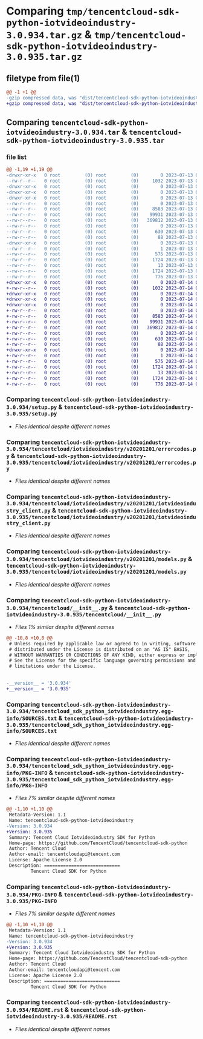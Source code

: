 # Comparing `tmp/tencentcloud-sdk-python-iotvideoindustry-3.0.934.tar.gz` & `tmp/tencentcloud-sdk-python-iotvideoindustry-3.0.935.tar.gz`

## filetype from file(1)

```diff
@@ -1 +1 @@
-gzip compressed data, was "dist/tencentcloud-sdk-python-iotvideoindustry-3.0.934.tar", last modified: Thu Jul 13 00:24:50 2023, max compression
+gzip compressed data, was "dist/tencentcloud-sdk-python-iotvideoindustry-3.0.935.tar", last modified: Fri Jul 14 00:32:58 2023, max compression
```

## Comparing `tencentcloud-sdk-python-iotvideoindustry-3.0.934.tar` & `tencentcloud-sdk-python-iotvideoindustry-3.0.935.tar`

### file list

```diff
@@ -1,19 +1,19 @@
-drwxr-xr-x   0 root         (0) root         (0)        0 2023-07-13 00:24:50.000000 tencentcloud-sdk-python-iotvideoindustry-3.0.934/
--rw-r--r--   0 root         (0) root         (0)     1032 2023-07-13 00:24:50.000000 tencentcloud-sdk-python-iotvideoindustry-3.0.934/setup.py
-drwxr-xr-x   0 root         (0) root         (0)        0 2023-07-13 00:24:50.000000 tencentcloud-sdk-python-iotvideoindustry-3.0.934/tencentcloud/
-drwxr-xr-x   0 root         (0) root         (0)        0 2023-07-13 00:24:50.000000 tencentcloud-sdk-python-iotvideoindustry-3.0.934/tencentcloud/iotvideoindustry/
-drwxr-xr-x   0 root         (0) root         (0)        0 2023-07-13 00:24:50.000000 tencentcloud-sdk-python-iotvideoindustry-3.0.934/tencentcloud/iotvideoindustry/v20201201/
--rw-r--r--   0 root         (0) root         (0)        0 2023-07-13 00:24:50.000000 tencentcloud-sdk-python-iotvideoindustry-3.0.934/tencentcloud/iotvideoindustry/v20201201/__init__.py
--rw-r--r--   0 root         (0) root         (0)     8583 2023-07-13 00:24:50.000000 tencentcloud-sdk-python-iotvideoindustry-3.0.934/tencentcloud/iotvideoindustry/v20201201/errorcodes.py
--rw-r--r--   0 root         (0) root         (0)    99931 2023-07-13 00:24:50.000000 tencentcloud-sdk-python-iotvideoindustry-3.0.934/tencentcloud/iotvideoindustry/v20201201/iotvideoindustry_client.py
--rw-r--r--   0 root         (0) root         (0)   369812 2023-07-13 00:24:50.000000 tencentcloud-sdk-python-iotvideoindustry-3.0.934/tencentcloud/iotvideoindustry/v20201201/models.py
--rw-r--r--   0 root         (0) root         (0)        0 2023-07-13 00:24:50.000000 tencentcloud-sdk-python-iotvideoindustry-3.0.934/tencentcloud/iotvideoindustry/__init__.py
--rw-r--r--   0 root         (0) root         (0)      630 2023-07-13 00:24:50.000000 tencentcloud-sdk-python-iotvideoindustry-3.0.934/tencentcloud/__init__.py
--rw-r--r--   0 root         (0) root         (0)       88 2023-07-13 00:24:50.000000 tencentcloud-sdk-python-iotvideoindustry-3.0.934/setup.cfg
-drwxr-xr-x   0 root         (0) root         (0)        0 2023-07-13 00:24:50.000000 tencentcloud-sdk-python-iotvideoindustry-3.0.934/tencentcloud_sdk_python_iotvideoindustry.egg-info/
--rw-r--r--   0 root         (0) root         (0)        1 2023-07-13 00:24:50.000000 tencentcloud-sdk-python-iotvideoindustry-3.0.934/tencentcloud_sdk_python_iotvideoindustry.egg-info/dependency_links.txt
--rw-r--r--   0 root         (0) root         (0)      575 2023-07-13 00:24:50.000000 tencentcloud-sdk-python-iotvideoindustry-3.0.934/tencentcloud_sdk_python_iotvideoindustry.egg-info/SOURCES.txt
--rw-r--r--   0 root         (0) root         (0)     1724 2023-07-13 00:24:50.000000 tencentcloud-sdk-python-iotvideoindustry-3.0.934/tencentcloud_sdk_python_iotvideoindustry.egg-info/PKG-INFO
--rw-r--r--   0 root         (0) root         (0)       13 2023-07-13 00:24:50.000000 tencentcloud-sdk-python-iotvideoindustry-3.0.934/tencentcloud_sdk_python_iotvideoindustry.egg-info/top_level.txt
--rw-r--r--   0 root         (0) root         (0)     1724 2023-07-13 00:24:50.000000 tencentcloud-sdk-python-iotvideoindustry-3.0.934/PKG-INFO
--rw-r--r--   0 root         (0) root         (0)      776 2023-07-13 00:24:50.000000 tencentcloud-sdk-python-iotvideoindustry-3.0.934/README.rst
+drwxr-xr-x   0 root         (0) root         (0)        0 2023-07-14 00:32:58.000000 tencentcloud-sdk-python-iotvideoindustry-3.0.935/
+-rw-r--r--   0 root         (0) root         (0)     1032 2023-07-14 00:32:58.000000 tencentcloud-sdk-python-iotvideoindustry-3.0.935/setup.py
+drwxr-xr-x   0 root         (0) root         (0)        0 2023-07-14 00:32:58.000000 tencentcloud-sdk-python-iotvideoindustry-3.0.935/tencentcloud/
+drwxr-xr-x   0 root         (0) root         (0)        0 2023-07-14 00:32:58.000000 tencentcloud-sdk-python-iotvideoindustry-3.0.935/tencentcloud/iotvideoindustry/
+drwxr-xr-x   0 root         (0) root         (0)        0 2023-07-14 00:32:58.000000 tencentcloud-sdk-python-iotvideoindustry-3.0.935/tencentcloud/iotvideoindustry/v20201201/
+-rw-r--r--   0 root         (0) root         (0)        0 2023-07-14 00:32:58.000000 tencentcloud-sdk-python-iotvideoindustry-3.0.935/tencentcloud/iotvideoindustry/v20201201/__init__.py
+-rw-r--r--   0 root         (0) root         (0)     8583 2023-07-14 00:32:58.000000 tencentcloud-sdk-python-iotvideoindustry-3.0.935/tencentcloud/iotvideoindustry/v20201201/errorcodes.py
+-rw-r--r--   0 root         (0) root         (0)    99931 2023-07-14 00:32:58.000000 tencentcloud-sdk-python-iotvideoindustry-3.0.935/tencentcloud/iotvideoindustry/v20201201/iotvideoindustry_client.py
+-rw-r--r--   0 root         (0) root         (0)   369812 2023-07-14 00:32:58.000000 tencentcloud-sdk-python-iotvideoindustry-3.0.935/tencentcloud/iotvideoindustry/v20201201/models.py
+-rw-r--r--   0 root         (0) root         (0)        0 2023-07-14 00:32:58.000000 tencentcloud-sdk-python-iotvideoindustry-3.0.935/tencentcloud/iotvideoindustry/__init__.py
+-rw-r--r--   0 root         (0) root         (0)      630 2023-07-14 00:32:58.000000 tencentcloud-sdk-python-iotvideoindustry-3.0.935/tencentcloud/__init__.py
+-rw-r--r--   0 root         (0) root         (0)       88 2023-07-14 00:32:58.000000 tencentcloud-sdk-python-iotvideoindustry-3.0.935/setup.cfg
+drwxr-xr-x   0 root         (0) root         (0)        0 2023-07-14 00:32:58.000000 tencentcloud-sdk-python-iotvideoindustry-3.0.935/tencentcloud_sdk_python_iotvideoindustry.egg-info/
+-rw-r--r--   0 root         (0) root         (0)        1 2023-07-14 00:32:58.000000 tencentcloud-sdk-python-iotvideoindustry-3.0.935/tencentcloud_sdk_python_iotvideoindustry.egg-info/dependency_links.txt
+-rw-r--r--   0 root         (0) root         (0)      575 2023-07-14 00:32:58.000000 tencentcloud-sdk-python-iotvideoindustry-3.0.935/tencentcloud_sdk_python_iotvideoindustry.egg-info/SOURCES.txt
+-rw-r--r--   0 root         (0) root         (0)     1724 2023-07-14 00:32:58.000000 tencentcloud-sdk-python-iotvideoindustry-3.0.935/tencentcloud_sdk_python_iotvideoindustry.egg-info/PKG-INFO
+-rw-r--r--   0 root         (0) root         (0)       13 2023-07-14 00:32:58.000000 tencentcloud-sdk-python-iotvideoindustry-3.0.935/tencentcloud_sdk_python_iotvideoindustry.egg-info/top_level.txt
+-rw-r--r--   0 root         (0) root         (0)     1724 2023-07-14 00:32:58.000000 tencentcloud-sdk-python-iotvideoindustry-3.0.935/PKG-INFO
+-rw-r--r--   0 root         (0) root         (0)      776 2023-07-14 00:32:58.000000 tencentcloud-sdk-python-iotvideoindustry-3.0.935/README.rst
```

### Comparing `tencentcloud-sdk-python-iotvideoindustry-3.0.934/setup.py` & `tencentcloud-sdk-python-iotvideoindustry-3.0.935/setup.py`

 * *Files identical despite different names*

### Comparing `tencentcloud-sdk-python-iotvideoindustry-3.0.934/tencentcloud/iotvideoindustry/v20201201/errorcodes.py` & `tencentcloud-sdk-python-iotvideoindustry-3.0.935/tencentcloud/iotvideoindustry/v20201201/errorcodes.py`

 * *Files identical despite different names*

### Comparing `tencentcloud-sdk-python-iotvideoindustry-3.0.934/tencentcloud/iotvideoindustry/v20201201/iotvideoindustry_client.py` & `tencentcloud-sdk-python-iotvideoindustry-3.0.935/tencentcloud/iotvideoindustry/v20201201/iotvideoindustry_client.py`

 * *Files identical despite different names*

### Comparing `tencentcloud-sdk-python-iotvideoindustry-3.0.934/tencentcloud/iotvideoindustry/v20201201/models.py` & `tencentcloud-sdk-python-iotvideoindustry-3.0.935/tencentcloud/iotvideoindustry/v20201201/models.py`

 * *Files identical despite different names*

### Comparing `tencentcloud-sdk-python-iotvideoindustry-3.0.934/tencentcloud/__init__.py` & `tencentcloud-sdk-python-iotvideoindustry-3.0.935/tencentcloud/__init__.py`

 * *Files 1% similar despite different names*

```diff
@@ -10,8 +10,8 @@
 # Unless required by applicable law or agreed to in writing, software
 # distributed under the License is distributed on an "AS IS" BASIS,
 # WITHOUT WARRANTIES OR CONDITIONS OF ANY KIND, either express or implied.
 # See the License for the specific language governing permissions and
 # limitations under the License.
 
 
-__version__ = '3.0.934'
+__version__ = '3.0.935'
```

### Comparing `tencentcloud-sdk-python-iotvideoindustry-3.0.934/tencentcloud_sdk_python_iotvideoindustry.egg-info/SOURCES.txt` & `tencentcloud-sdk-python-iotvideoindustry-3.0.935/tencentcloud_sdk_python_iotvideoindustry.egg-info/SOURCES.txt`

 * *Files identical despite different names*

### Comparing `tencentcloud-sdk-python-iotvideoindustry-3.0.934/tencentcloud_sdk_python_iotvideoindustry.egg-info/PKG-INFO` & `tencentcloud-sdk-python-iotvideoindustry-3.0.935/tencentcloud_sdk_python_iotvideoindustry.egg-info/PKG-INFO`

 * *Files 7% similar despite different names*

```diff
@@ -1,10 +1,10 @@
 Metadata-Version: 1.1
 Name: tencentcloud-sdk-python-iotvideoindustry
-Version: 3.0.934
+Version: 3.0.935
 Summary: Tencent Cloud Iotvideoindustry SDK for Python
 Home-page: https://github.com/TencentCloud/tencentcloud-sdk-python
 Author: Tencent Cloud
 Author-email: tencentcloudapi@tencent.com
 License: Apache License 2.0
 Description: ============================
         Tencent Cloud SDK for Python
```

### Comparing `tencentcloud-sdk-python-iotvideoindustry-3.0.934/PKG-INFO` & `tencentcloud-sdk-python-iotvideoindustry-3.0.935/PKG-INFO`

 * *Files 7% similar despite different names*

```diff
@@ -1,10 +1,10 @@
 Metadata-Version: 1.1
 Name: tencentcloud-sdk-python-iotvideoindustry
-Version: 3.0.934
+Version: 3.0.935
 Summary: Tencent Cloud Iotvideoindustry SDK for Python
 Home-page: https://github.com/TencentCloud/tencentcloud-sdk-python
 Author: Tencent Cloud
 Author-email: tencentcloudapi@tencent.com
 License: Apache License 2.0
 Description: ============================
         Tencent Cloud SDK for Python
```

### Comparing `tencentcloud-sdk-python-iotvideoindustry-3.0.934/README.rst` & `tencentcloud-sdk-python-iotvideoindustry-3.0.935/README.rst`

 * *Files identical despite different names*

